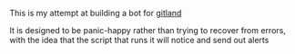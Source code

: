 This is my attempt at building a bot for [gitland](https://github.com/programical/gitland)

It is designed to be panic-happy rather than trying to recover from errors, with the idea that the script that runs it will notice and send out alerts
